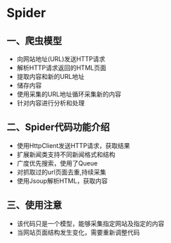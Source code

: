 # Spider

## 一、爬虫模型

- 向网站地址(URL)发送HTTP请求
- 解析HTTP请求返回的HTML页面
- 提取内容和新的URL地址
- 储存内容
- 使用采集的URL地址循环采集新的内容
- 针对内容进行分析和处理

## 二、Spider代码功能介绍

- 使用HttpClient发送HTTP请求，获取结果
- 扩展新闻类支持不同新闻格式和结构
- 广度优先搜索，使用了Queue
- 对抓取过的url页面去重,持续采集
- 使用Jsoup解析HTML，获取内容

## 三、使用注意

- 该代码只是一个模型，能够采集指定网站及指定的内容
- 当网站页面结构发生变化，需要重新调整代码


